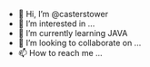 - 👋 Hi, I’m @casterstower
- 👀 I’m interested in ...
- 🌱 I’m currently learning JAVA
- 💞️ I’m looking to collaborate on ...
- 📫 How to reach me ...

<!---
casterstower/casterstower is a ✨ special ✨ repository because its `README.md` (this file) appears on your GitHub profile.
You can click the Preview link to take a look at your changes.
--->
